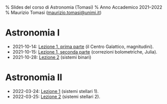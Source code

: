 % Slides del corso di Astronomia (Tomasi)
% Anno Accademico 2021–2022
% Maurizio Tomasi ([maurizio.tomasi@unimi.it](mailto:maurizio.tomasi@unimi.it))

# Astronomia I

- 2021-10-14: [Lezione 1, prima parte](tomasi-astro1-lezione-01a.html) (il Centro Galattico, magnitudini).
- 2021-10-15: [Lezione 1, seconda parte](tomasi-astro1-lezione-01b.html) (correzioni bolometriche, Julia).
- 2021-10-28: [Lezione 2](tomasi-astro1-lezione-02.html) (sistemi binari)

# Astronomia II

- 2022-03-24: [Lezione 1](tomasi-astro2-lezione-01.html) (sistemi stellari 1).
- 2022-03-25: [Lezione 2](tomasi-astro2-lezione-02.html) (sistemi stellari 2).
